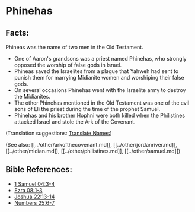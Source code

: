 # Phinehas #

## Facts: ##

Phineas was the name of two men in the Old Testament.

* One of Aaron's grandsons was a priest named Phinehas, who strongly opposed the worship of false gods in Israel.
* Phineas saved the Israelites from a plague that Yahweh had sent to punish them for marrying Midianite women and worshiping their false gods.
* On several occasions Phinehas went with the Israelite army to destroy the Midianites.
* The other Phinehas mentioned in the Old Testament was one of the evil sons of Eli the priest during the time of the prophet Samuel.
* Phinehas and his brother Hophni were both killed when the Philistines attacked Israel and stole the Ark of the Covenant.

(Translation suggestions: [Translate Names](en/ta-vol1/translate/man/translate-names))

(See also: [[../other/arkofthecovenant.md]], [[../other/jordanriver.md]], [[../other/midian.md]], [[../other/philistines.md]], [[../other/samuel.md]])

## Bible References: ##

* [1 Samuel 04:3-4](en/tn/1sa/help/04/03)
* [Ezra 08:1-3](en/tn/ezr/help/08/01)
* [Joshua 22:13-14](en/tn/jos/help/22/13)
* [Numbers 25:6-7](en/tn/num/help/25/06)